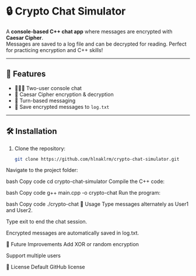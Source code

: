 # 🔒 Crypto Chat Simulator

A **console-based C++ chat app** where messages are encrypted with **Caesar Cipher**.  
Messages are saved to a log file and can be decrypted for reading. Perfect for practicing encryption and C++ skills!  

---

## 🚀 Features
- 🧑‍🤝‍🧑 Two-user console chat
- 🔐 Caesar Cipher encryption & decryption
- 🔄 Turn-based messaging
- 💾 Save encrypted messages to `log.txt`

---

## 🛠 Installation
1. Clone the repository:
   ```bash
   git clone https://github.com/hlnaklrm/crypto-chat-simulator.git
Navigate to the project folder:

bash
Copy code
cd crypto-chat-simulator
Compile the C++ code:

bash
Copy code
g++ main.cpp -o crypto-chat
Run the program:

bash
Copy code
./crypto-chat
💬 Usage
Type messages alternately as User1 and User2.

Type exit to end the chat session.

Encrypted messages are automatically saved in log.txt.

🌟 Future Improvements
Add XOR or random encryption

Support multiple users


📜 License
Default GitHub license
